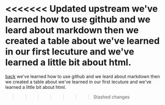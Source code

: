 <<<<<<< Updated upstream
we've learned how to use github and we leard about markdown then we created a table about we've learned in our first lecuture and we've learned a little bit about html.
=======
[back](../README.md)
we've learned how to use github and we leard about markdown then we created a table about we've learned in our first lecuture and we've learned a little bit about html.
>>>>>>> Stashed changes
